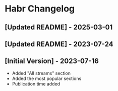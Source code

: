 # Habr Changelog

## [Updated README] - 2025-03-01

## [Updated README] - 2023-07-24

## [Initial Version] - 2023-07-16

- Added "All streams" section
- Added the most popular sections
- Publication time added
